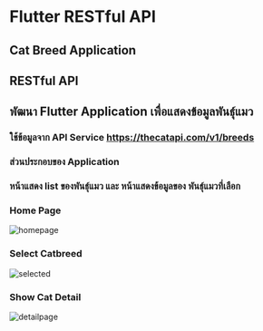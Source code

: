 # Flutter RESTful API
## Cat Breed Application
## RESTful API 

## พัฒนา Flutter Application เพื่อแสดงข้อมูลพันธุ์แมว

### ใช้ข้อมูลจาก API Service https://thecatapi.com/v1/breeds

### ส่วนประกอบของ Application 
### หน้าแสดง list ของพันธุ์แมว และ หน้าแสดงข้อมูลของ พันธุ์แมวที่เลือก

### Home Page
![homepage](https://user-images.githubusercontent.com/48751318/120448266-97e81b80-c3b5-11eb-89f2-3aecc783525b.png)

### Select Catbreed
![selected](https://user-images.githubusercontent.com/48751318/120448331-ac2c1880-c3b5-11eb-9e43-617d7dc94e9a.png)

### Show Cat Detail
![detailpage](https://user-images.githubusercontent.com/48751318/120448380-b77f4400-c3b5-11eb-8432-9352ad65d913.png)


